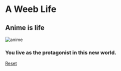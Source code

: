 # A Weeb Life
## Anime is life
![anime](https://encrypted-tbn0.gstatic.com/images?q=tbn:ANd9GcTMhqKplJa2pA-K4czeumjk__9FFEjF2wpM7wctoT0QdSsBNoFq&s)

### You live as the protagonist in this new world.

[Reset](home.md)


